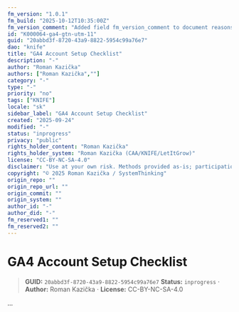 ```yaml
---
fm_version: "1.0.1"
fm_build: "2025-10-12T10:35:00Z"
fm_version_comment: "Added field fm_version_comment to document reasons for FM updates"
id: "K000064-ga4-gtn-utm-11"
guid: "20abbd3f-8720-43a9-8822-5954c99a76e7"
dao: "knife"
title: "GA4 Account Setup Checklist"
description: "-"
author: "Roman Kazička"
authors: ["Roman Kazička",""]
category: "-"
type: "-"
priority: "no"
tags: ["KNIFE"]
locale: "sk"
sidebar_label: "GA4 Account Setup Checklist"
created: "2025-09-24"
modified: "-"
status: "inprogress"
privacy: "public"
rights_holder_content: "Roman Kazička"
rights_holder_system: "Roman Kazička (CAA/KNIFE/LetItGrow)"
license: "CC-BY-NC-SA-4.0"
disclaimer: "Use at your own risk. Methods provided as-is; participation is voluntary and context-aware."
copyright: "© 2025 Roman Kazička / SystemThinking"
origin_repo: ""
origin_repo_url: ""
origin_commit: ""
origin_system: ""
author_id: "-"
author_did: "-"
fm_reserved1: ""
fm_reserved2: ""
---
```

# GA4 Account Setup Checklist

<!-- fm-visible: start -->
> **GUID:** `20abbd3f-8720-43a9-8822-5954c99a76e7`
> **Status:** `inprogress` · **Author:** Roman Kazička · **License:** CC-BY-NC-SA-4.0
<!-- fm-visible: end -->

...
